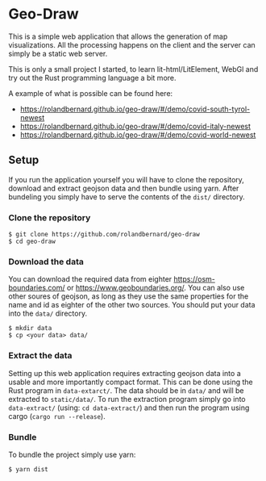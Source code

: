 Geo-Draw
========
This is a simple web application that allows the generation of map visualizations.
All the processing happens on the client and the server can simply be a static web
server.

This is only a small project I started, to learn lit-html/LitElement, WebGl and try out
the Rust programming language a bit more.

A example of what is possible can be found here:
* https://rolandbernard.github.io/geo-draw/#/demo/covid-south-tyrol-newest
* https://rolandbernard.github.io/geo-draw/#/demo/covid-italy-newest
* https://rolandbernard.github.io/geo-draw/#/demo/covid-world-newest

## Setup
If you run the application yourself you will have to clone the repository, download
and extract geojson data and then bundle using yarn. After bundeling you simply have
to serve the contents of the `dist/` directory. 

### Clone the repository
```
$ git clone https://github.com/rolandbernard/geo-draw
$ cd geo-draw
```

### Download the data
You can download the required data from eighter https://osm-boundaries.com/ or
https://www.geoboundaries.org/. You can also use other soures of geojson, as long as
they use the same properties for the name and id as eighter of the other two sources.
You should put your data into the `data/` directory.
```
$ mkdir data
$ cp <your data> data/
```

### Extract the data
Setting up this web application requires extracting geojson data into a usable and more
importantly compact format. This can be done using the Rust program in `data-extarct/`.
The data should be in `data/` and will be extracted to `static/data/`. To run the extraction
program simply go into `data-extract/` (using: `cd data-extract/`) and then run the program
using cargo (`cargo run --release`).

### Bundle
To bundle the project simply use yarn:
```
$ yarn dist
```
